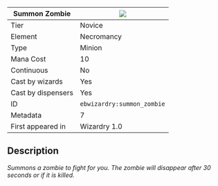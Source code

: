 | Summon Zombie |![](https://github.com/Electroblob77/Wizardry/blob/1.12.2/src/main/resources/assets/ebwizardry/textures/spells/summon_zombie.png)|
|---|---|
| Tier | Novice |
| Element | Necromancy |
| Type | Minion |
| Mana Cost | 10 |
| Continuous | No |
| Cast by wizards | Yes |
| Cast by dispensers | Yes |
| ID | `ebwizardry:summon_zombie` |
| Metadata | 7 |
| First appeared in | Wizardry 1.0 |
## Description
_Summons a zombie to fight for you. The zombie will disappear after 30 seconds or if it is killed._